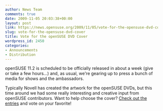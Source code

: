 ```yaml
---
author: News Team
comments: true
date: 2009-11-05 20:03:38+00:00
layout: post
link: https://news.opensuse.org/2009/11/05/vote-for-the-opensuse-dvd-cover/
slug: vote-for-the-opensuse-dvd-cover
title: Vote for the openSUSE DVD Cover
wordpress_id: 2450
categories:
- Announcements
- Distribution
---
```


openSUSE 11.2 is scheduled to be officially released in about a week (give or take a few hours...) and, as usual, we're gearing up to press a bunch of media for shows and the ambassadors.

Typically Novell has created the artwork for the openSUSE DVDs, but this time around we had some really interesting and creative input from openSUSE contributors. Want to help choose the cover? [Check out the entries](http://www.dissociatedpress.net/2009/11/05/opensuse-dvdcd-cover-art-opinions-wanted/) and vote on your favorite!
